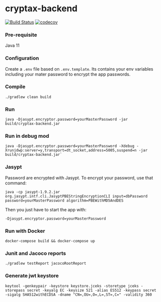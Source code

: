 # cryptax-backend

[![Build Status](https://travis-ci.org/cryptax-org/cryptax-backend.svg?branch=master)](https://travis-ci.org/cryptax-org/cryptax-backend) 
[![codecov](https://codecov.io/gh/cryptax-org/cryptax-backend/branch/master/graph/badge.svg)](https://codecov.io/gh/cryptax-org/cryptax-backend)

### Pre-requisite

Java 11

### Configuration

Create a `.env` file based on `.env.template`. Its contains your env variables including your mater password to encrypt the app passwords.

### Compile

```
./gradlew clean build
```

### Run

```
java -Djasypt.encryptor.password=yourMasterPassword -jar build/cryptax-backend.jar
```

### Run in debug mod

```
java -Djasypt.encryptor.password=yourMasterPassword -Xdebug -Xrunjdwp:server=y,transport=dt_socket,address=5005,suspend=n -jar build/cryptax-backend.jar`
```

### Jasypt

Password are encrypted with Jasypt. To encrypt your password, use that command:

```
java -cp jasypt-1.9.2.jar org.jasypt.intf.cli.JasyptPBEStringEncryptionCLI input=dbPassword password=yourMasterPassword algorithm=PBEWithMD5AndDES
```

Then you just have to start the app with:

```
-Djasypt.encryptor.password=yourMasterPassword
```

### Run with Docker

```
docker-compose build && docker-compose up
```

### Junit and Jacoco reports

```
./gradlew testReport jacocoRootReport
```

### Generate jwt keystore

```
keytool -genkeypair -keystore keystore.jceks -storetype jceks -storepass secret -keyalg EC -keysize 521 -alias ES512 -keypass secret -sigalg SHA512withECDSA -dname "CN=,OU=,O=,L=,ST=,C=" -validity 360
```
